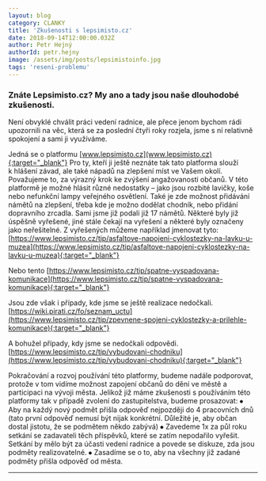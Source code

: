 ```yaml
---
layout: blog
category: CLANKY
title: 'Zkušenosti s lepsimisto.cz'
date: 2018-09-14T12:00:00.032Z
author: Petr Hejný
authorId: petr.hejny
image: /assets/img/posts/lepsimistoinfo.jpg
tags: 'reseni-problemu'
---
```

### Znáte Lepsimisto.cz? My ano a tady jsou naše dlouhodobé zkušenosti.
Není obvyklé chválit práci vedení radnice, ale přece jenom bychom rádi upozornili na věc, která se za poslední čtyři roky rozjela, jsme s ní relativně spokojení a sami ji využíváme.

Jedná se o platformu [www.lepsimisto.cz](www.lepsimisto.cz){:target="_blank"}  Pro ty, kteří ji ještě neznáte tak tato platforma slouží k hlášení závad, ale také nápadů na zlepšení míst ve Vašem okolí. Považujeme to, za výrazný krok ke zvýšení angažovanosti občanů. V této platformě je možné hlásit různé nedostatky – jako jsou rozbité lavičky, koše nebo nefunkční lampy veřejného osvětlení. Také je zde možnost přidávání námětů na zlepšení, třeba kde je možno dodělat chodník, nebo přidání dopravního zrcadla.
Sami jsme již podali již 17 námětů. Některé byly již úspěšně vyřešené, jiné stále čekají na vyřešení a některé byly označeny jako neřešitelné.
Z vyřešených můžeme například jmenovat tyto:
 [https://www.lepsimisto.cz/tip/asfaltove-napojeni-cyklostezky-na-lavku-u-muzea](https://www.lepsimisto.cz/tip/asfaltove-napojeni-cyklostezky-na-lavku-u-muzea){:target="_blank"}







Nebo tento
[https://www.lepsimisto.cz/tip/spatne-vyspadovana-komunikace](https://www.lepsimisto.cz/tip/spatne-vyspadovana-komunikace){:target="_blank"}












Jsou zde však i případy, kde jsme se ještě realizace nedočkali.
[https://wiki.pirati.cz/fo/seznam_uctu](https://www.lepsimisto.cz/tip/zpevnene-spojeni-cyklostezky-a-prilehle-komunikace){:target="_blank"}


A bohužel případy, kdy jsme se nedočkali odpovědi.
[https://www.lepsimisto.cz/tip/vybudovani-chodniku](https://www.lepsimisto.cz/tip/vybudovani-chodniku){:target="_blank"}


Pokračování a rozvoj používání této platformy, budeme nadále podporovat, protože v tom vidíme možnost zapojení občanů do dění ve městě a participaci na vývoji města.
Jelikož již máme zkušenosti s používáním této platformy tak v případě zvolení do zastupitelstva, budeme prosazovat:
⦁	Aby na každý nový podmět přišla odpověď nejpozději do 4 pracovních dnů (tato první odpověď nemusí být nijak konkrétní. Důležité je, aby občan dostal jistotu, že se podmětem někdo zabývá)
⦁	Zavedeme 1x za půl roku setkání se zadavateli těch příspěvků, které se zatím nepodařilo vyřešit. Setkání by mělo být za účasti vedení radnice a povede se  diskuze, zda jsou podměty realizovatelné.
⦁	 Zasadíme se o to, aby na všechny již zadané podměty přišla odpověď od města.


- - -
